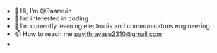 - 👋 Hi, I’m @Paarvuin
- 👀 I’m interested in coding
- 🌱 I’m currently learning electronis and communicatons engineering
- 📫 How to reach me pavithravasu2310@gmail.com
- 

<!---
Paarvuin/Paarvuin is a ✨ special ✨ repository because its `README.md` (this file) appears on your GitHub profile.
You can click the Preview link to take a look at your changes.
--->
